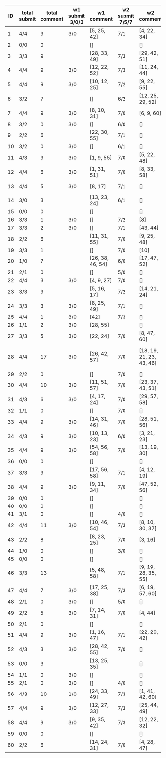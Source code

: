 |   ID | total submit   |   total comment | w1 submit 3/0/3   | w1 comment       | w2 submit 7/5/7   | w2 comment               | w3 submit 7/6/5   | w3 comment                       | w4 submit 5/4/3   | w4 comment   |
|------|----------------|-----------------|-------------------|------------------|-------------------|--------------------------|-------------------|----------------------------------|-------------------|--------------|
|    1 | 4/4            |               9 | 3/0               | [5, 25, 42]      | 7/1               | [4, 22, 34]              | 5/2               | [4, 25, 42]                      | 4/1               |              |
|    2 | 0/0            |               0 |                   | []               |                   | []                       |                   | []                               |                   |              |
|    3 | 3/3            |               9 |                   | [28, 33, 49]     | 7/3               | [29, 42, 51]             | 5/3               | [31, 41, 52]                     | 5/0               |              |
|    4 | 4/4            |               9 | 3/0               | [12, 22, 52]     | 7/3               | [11, 24, 44]             | 7/3               | [19, 35, 56]                     | 5/2               |              |
|    5 | 4/4            |               9 | 3/0               | [10, 12, 25]     | 7/2               | [9, 22, 55]              | 7/3               | [8, 11, 30]                      | 5/0               |              |
|    6 | 3/2            |               7 |                   | []               | 6/2               | [12, 25, 29, 52]         | 7/1               | [12, 25, 58]                     | 5/2               |              |
|    7 | 4/4            |               9 | 3/0               | [8, 10, 31]      | 7/0               | [6, 9, 60]               | 5/0               | [6, 8, 34]                       | 3/1               |              |
|    8 | 3/2            |               0 | 3/0               | []               | 6/0               | []                       | 5/1               | []                               |                   |              |
|    9 | 2/2            |               6 |                   | [22, 30, 55]     | 7/1               | []                       |                   | [19, 33, 60]                     | 4/1               |              |
|   10 | 3/2            |               0 | 3/0               | []               | 6/1               | []                       | 5/0               | []                               |                   |              |
|   11 | 4/3            |               9 | 3/0               | [1, 9, 55]       | 7/0               | [5, 22, 48]              | 3/3               | [1, 7, 60]                       | 4/0               |              |
|   12 | 4/4            |               6 | 3/0               | [1, 31, 51]      | 7/0               | [8, 33, 58]              | 6/4               | []                               | 3/1               |              |
|   13 | 4/4            |               5 | 3/0               | [8, 17]          | 7/1               | []                       | 7/4               | [6, 16, 33]                      | 5/0               |              |
|   14 | 3/0            |               3 |                   | [13, 23, 24]     | 6/1               | []                       | 4/2               | []                               | 2/1               |              |
|   15 | 0/0            |               0 |                   | []               |                   | []                       |                   | []                               |                   |              |
|   16 | 3/3            |               1 | 3/0               | []               | 7/2               | [8]                      | 5/0               | []                               |                   |              |
|   17 | 3/3            |               2 | 3/0               | []               | 7/1               | [43, 44]                 |                   | []                               | 4/2               |              |
|   18 | 2/2            |               6 |                   | [11, 31, 55]     | 7/0               | [9, 25, 48]              |                   | []                               | 3/0               |              |
|   19 | 3/3            |               1 |                   | []               | 7/0               | [10]                     | 6/0               | []                               | 3/0               |              |
|   20 | 1/0            |               7 |                   | [26, 38, 46, 54] | 6/0               | [17, 47, 52]             |                   | []                               |                   |              |
|   21 | 2/1            |               0 |                   | []               | 5/0               | []                       |                   | []                               | 3/0               |              |
|   22 | 4/4            |               3 | 3/0               | [4, 9, 27]       | 7/0               | []                       | 7/4               | []                               | 3/0               |              |
|   23 | 3/3            |               9 |                   | [5, 16, 17]      | 7/2               | [14, 21, 24]             | 7/3               | [4, 14, 25]                      | 5/1               |              |
|   24 | 3/3            |               3 | 3/0               | [8, 25, 49]      | 7/1               | []                       |                   | []                               | 5/0               |              |
|   25 | 4/4            |               1 | 3/0               | [42]             | 7/3               | []                       | 7/1               | []                               | 3/1               |              |
|   26 | 1/1            |               2 | 3/0               | [28, 55]         |                   | []                       |                   | []                               |                   |              |
|   27 | 3/3            |               5 | 3/0               | [22, 24]         | 7/0               | [8, 47, 60]              |                   | []                               | 3/0               |              |
|   28 | 4/4            |              17 | 3/0               | [26, 42, 57]     | 7/0               | [18, 19, 21, 23, 43, 46] | 7/3               | [12, 13, 19, 23, 42, 46, 47, 52] | 5/0               |              |
|   29 | 2/2            |               0 |                   | []               | 7/0               | []                       |                   | []                               | 3/0               |              |
|   30 | 4/4            |              10 | 3/0               | [11, 51, 57]     | 7/0               | [23, 37, 43, 51]         | 5/1               | [10, 34, 52]                     | 3/1               |              |
|   31 | 4/3            |               6 | 3/0               | [4, 17, 24]      | 7/0               | [29, 57, 58]             | 4/1               | []                               | 4/1               |              |
|   32 | 1/1            |               0 |                   | []               | 7/0               | []                       |                   | []                               |                   |              |
|   33 | 4/4            |               9 | 3/0               | [14, 31, 46]     | 7/0               | [28, 51, 56]             | 6/4               | [5, 34, 46]                      | 5/1               |              |
|   34 | 4/3            |               9 | 3/0               | [10, 13, 23]     | 6/0               | [3, 21, 23]              | 7/3               | [4, 12, 22]                      | 4/0               |              |
|   35 | 4/4            |               9 | 3/0               | [54, 56, 58]     | 7/0               | [13, 19, 30]             | 7/1               | [3, 6, 58]                       | 5/0               |              |
|   36 | 0/0            |               0 |                   | []               |                   | []                       |                   | []                               |                   |              |
|   37 | 3/3            |               9 |                   | [17, 56, 58]     | 7/1               | [4, 12, 19]              | 6/3               | [3, 4, 10]                       | 3/1               |              |
|   38 | 4/4            |               9 | 3/0               | [9, 11, 34]      | 7/0               | [47, 52, 56]             | 5/2               | [10, 14, 51]                     | 3/0               |              |
|   39 | 0/0            |               0 |                   | []               |                   | []                       |                   | []                               |                   |              |
|   40 | 0/0            |               0 |                   | []               |                   | []                       |                   | []                               |                   |              |
|   41 | 3/1            |               0 |                   | []               | 4/0               | []                       | 4/0               | []                               | 4/0               |              |
|   42 | 4/4            |              11 | 3/0               | [10, 46, 54]     | 7/3               | [8, 10, 30, 37]          | 7/5               | [6, 22, 31, 37]                  | 5/4               |              |
|   43 | 2/2            |               8 |                   | [8, 23, 25]      | 7/0               | [3, 16]                  |                   | [14, 35, 46]                     | 3/2               |              |
|   44 | 1/0            |               0 |                   | []               | 3/0               | []                       |                   | []                               |                   |              |
|   45 | 0/0            |               0 |                   | []               |                   | []                       |                   | []                               |                   |              |
|   46 | 3/3            |              13 |                   | [5, 48, 58]      | 7/1               | [9, 19, 28, 35, 55]      | 5/0               | [19, 25, 28, 35, 51]             | 3/0               |              |
|   47 | 4/4            |               7 | 3/0               | [17, 25, 38]     | 7/3               | [6, 19, 57, 60]          | 5/0               | []                               | 3/0               |              |
|   48 | 2/1            |               0 | 3/0               | []               | 5/0               | []                       |                   | []                               |                   |              |
|   49 | 2/2            |               5 | 3/0               | [7, 14, 31]      | 7/0               | [4, 44]                  |                   | []                               |                   |              |
|   50 | 2/1            |               0 |                   | []               |                   | []                       | 5/0               | []                               | 1/0               |              |
|   51 | 4/4            |               9 | 3/0               | [1, 16, 47]      | 7/1               | [22, 29, 42]             | 7/3               | [31, 42, 56]                     | 4/1               |              |
|   52 | 4/3            |               3 | 3/0               | [28, 42, 55]     | 7/0               | []                       | 4/1               | []                               | 3/0               |              |
|   53 | 0/0            |               3 |                   | [13, 25, 35]     |                   | []                       |                   | []                               |                   |              |
|   54 | 1/1            |               0 | 3/0               | []               |                   | []                       |                   | []                               |                   |              |
|   55 | 2/1            |               0 | 3/0               | []               | 4/0               | []                       |                   | []                               |                   |              |
|   56 | 4/3            |              10 | 1/0               | [24, 33, 49]     | 7/3               | [1, 41, 42, 60]          | 7/5               | [30, 35, 51]                     | 4/2               |              |
|   57 | 4/4            |               9 | 3/0               | [12, 27, 33]     | 7/3               | [25, 44, 49]             | 6/4               | [11, 31, 38]                     | 5/4               |              |
|   58 | 4/4            |               9 | 3/0               | [9, 35, 42]      | 7/3               | [12, 22, 32]             | 7/5               | [1, 7, 16]                       | 5/4               |              |
|   59 | 0/0            |               0 |                   | []               |                   | []                       |                   | []                               |                   |              |
|   60 | 2/2            |               6 |                   | [14, 24, 31]     | 7/0               | [4, 28, 47]              | 5/0               | []                               |                   |              |